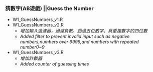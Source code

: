 
### 猜數字(AB遊戲)    ||Guess the Number
- W1_GuessNumbers_v1.R
- W1_GuessNumbers_v2.R
     - *增加輸入過濾器，過濾負數、超過五位數字、具重複數字的四位數*
     - *Added filter to prevent invalid input such as negative numbers,numbers over 9999,and numbers with repeated number0~9*
- W1_GuessNumbers_v3.R
     - *增加計數器*
     - *Added counter of guessing times*
